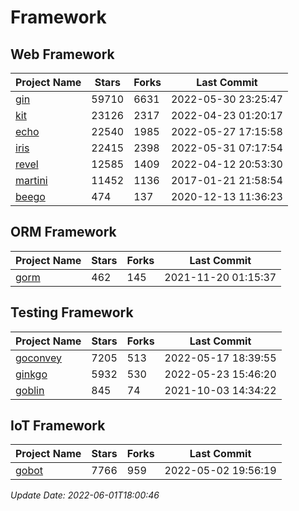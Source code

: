 # Framework

## Web Framework
| Project Name | Stars | Forks | Last Commit |
| ------------ | ----- | ----- | ----------- |
| [gin](https://github.com/gin-gonic/gin) | 59710 | 6631 | 2022-05-30 23:25:47 |
| [kit](https://github.com/go-kit/kit) | 23126 | 2317 | 2022-04-23 01:20:17 |
| [echo](https://github.com/labstack/echo) | 22540 | 1985 | 2022-05-27 17:15:58 |
| [iris](https://github.com/kataras/iris) | 22415 | 2398 | 2022-05-31 07:17:54 |
| [revel](https://github.com/revel/revel) | 12585 | 1409 | 2022-04-12 20:53:30 |
| [martini](https://github.com/go-martini/martini) | 11452 | 1136 | 2017-01-21 21:58:54 |
| [beego](https://github.com/astaxie/beego) | 474 | 137 | 2020-12-13 11:36:23 |

## ORM Framework
| Project Name | Stars | Forks | Last Commit |
| ------------ | ----- | ----- | ----------- |
| [gorm](https://github.com/jinzhu/gorm) | 462 | 145 | 2021-11-20 01:15:37 |

## Testing Framework
| Project Name | Stars | Forks | Last Commit |
| ------------ | ----- | ----- | ----------- |
| [goconvey](https://github.com/smartystreets/goconvey) | 7205 | 513 | 2022-05-17 18:39:55 |
| [ginkgo](https://github.com/onsi/ginkgo) | 5932 | 530 | 2022-05-23 15:46:20 |
| [goblin](https://github.com/franela/goblin) | 845 | 74 | 2021-10-03 14:34:22 |

## IoT Framework
| Project Name | Stars | Forks | Last Commit |
| ------------ | ----- | ----- | ----------- |
| [gobot](https://github.com/hybridgroup/gobot) | 7766 | 959 | 2022-05-02 19:56:19 |

*Update Date: 2022-06-01T18:00:46*
